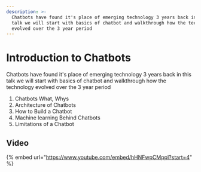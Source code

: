 ```yaml
---
description: >-
  Chatbots have found it's place of emerging technology 3 years back in this
  talk we will start with basics of chatbot and walkthrough how the technology
  evolved over the 3 year period
---
```


# Introduction to Chatbots

Chatbots have found it's place of emerging technology 3 years back in this talk we will start with basics of chatbot and walkthrough how the technology evolved over the 3 year period

1. Chatbots What, Whys
2. Architecture of Chatbots
3. How to Build a Chatbot
4. Machine learning Behind Chatbots
5. Limitations of a Chatbot

## Video

{% embed url="https://www.youtube.com/embed/hHNFwpCMppI?start=4" %}

